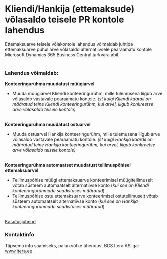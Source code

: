 # Kliendi/Hankija (ettemaksude) võlasaldo teisele PR kontole lahendus
Ettemaksuarve teisele võlakontole lahendus võimaldab juhtida ettemaksuarve puhul arve võlasaldo alternatiivsele pearaamatu kontole Microsoft Dynamics 365 Business Central tarkvara abil.
<br><br>

### Lahendus võimaldab:
**Konteeringurühma muudatust müügiarvel**
- Muuda müügiarvel Kliendi konteeringurühm, mille tulemusena liigub arve võlasaldo vastavale pearaamatu kontole. *(st kuigi Kliendi kaardil on määratud teine Kliendi konteeringurühm, kui arvel, liigub konkreetse arve võlasaldo teisele kontole)*
<br><br>

**Konteeringurühma muudatust ostuarvel**
- Muuda ostuarvel Hankija konteeringurühm, mille tulemusena liigub arve võlasaldo vastavale pearaamatu kontole. *(st kuigi Hankija kaardil on määratud teine Hankija konteeringurühm, kui arvel, liigub konkreetse arve võlasaldo teisele kontole)*
<br><br>

**Konteeringurühma automaatset muudatust tellimuspõhisel ettemaksuarvel**
- Tellimuspõhise müügi ettemaksuarve konteerimisel müügitellimuselt võtab süsteem automaatselt alternatiivse konto (*kui see on Kliendi konteeringurühmade seadistuses määratud*)
- Tellimuspõhise ostu ettemaksuarve konteerimisel ostutellimuselt võtab süsteem automaatselt alternatiivse konto (*kui see on Hankija konteeringurühmade seadistuses määratud*)
<br><br>


[Kasutusjuhend](help.md)

### Kontaktinfo
Täpsema info saamiseks, palun võtke ühendust BCS Itera AS-ga:
<a href="https://www.itera.ee/" target="_blank">www.itera.ee</a>
